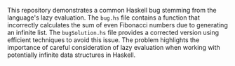 This repository demonstrates a common Haskell bug stemming from the language's lazy evaluation. The `bug.hs` file contains a function that incorrectly calculates the sum of even Fibonacci numbers due to generating an infinite list. The `bugSolution.hs` file provides a corrected version using efficient techniques to avoid this issue.  The problem highlights the importance of careful consideration of lazy evaluation when working with potentially infinite data structures in Haskell.